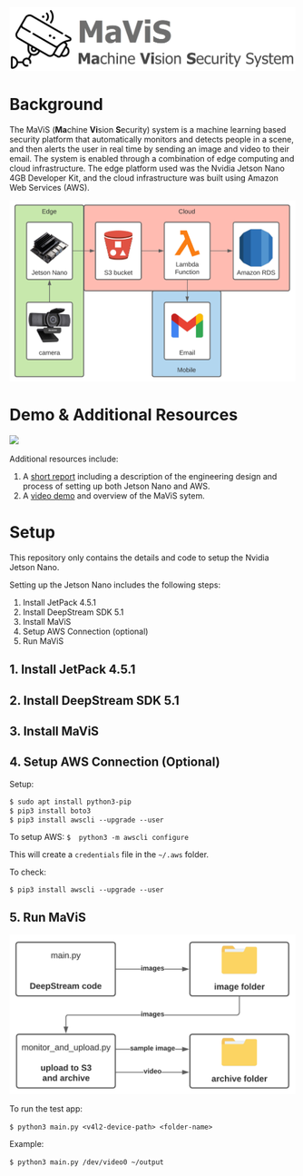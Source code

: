 ![](/media/mavis_logo.png)

# Background

The MaViS (**Ma**chine **Vi**sion **S**ecurity) system is a machine learning based security platform that automatically monitors and detects people in a scene, and then alerts the user in real time by sending an image and video to their email. The system is enabled through a combination of edge computing and cloud infrastructure. The edge platform used was the Nvidia Jetson Nano 4GB Developer Kit, and the cloud infrastructure was built using Amazon Web Services (AWS).

<img src="/media/overview.png" width=600>

# Demo & Additional Resources

![](/media/mavis_demo.gif)

Additional resources include:
1. A [short report]() including a description of the engineering design and process of setting up both Jetson Nano and AWS.
2. A [video demo]() and overview of the MaViS sytem.


# Setup

This repository only contains the details and code to setup the Nvidia Jetson Nano.

Setting up the Jetson Nano includes the following steps:
1. Install JetPack 4.5.1
2. Install DeepStream SDK 5.1
3. Install MaViS
4. Setup AWS Connection (optional)
5. Run MaViS

## 1. Install JetPack 4.5.1

## 2. Install DeepStream SDK 5.1

## 3. Install MaViS

## 4. Setup AWS Connection (Optional)


Setup:

```
$ sudo apt install python3-pip
$ pip3 install boto3
$ pip3 install awscli --upgrade --user
```


To setup AWS:
`$  python3 -m awscli configure`

This will create a `credentials` file in the `~/.aws` folder.


To check:

```
$ pip3 install awscli --upgrade --user
```

## 5. Run MaViS

<img src="/media/jetson_code.png" width=600>

To run the test app:

`$ python3 main.py <v4l2-device-path> <folder-name>`

Example:

`$ python3 main.py /dev/video0 ~/output`
